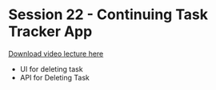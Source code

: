 # Session 22 - Continuing Task Tracker App

[Download video lecture here](https://www.idrive.com/idrive/sh/sh?k=s2p1s5m4e1)

- UI for deleting task
- API for Deleting Task


